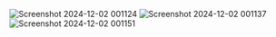 








![Screenshot 2024-12-02 001124](https://github.com/user-attachments/assets/68402e98-1224-4dbd-81b9-7dfe97821ff8)
![Screenshot 2024-12-02 001137](https://github.com/user-attachments/assets/3bc3e05d-5904-4a6e-98a6-d347f30e616e)
![Screenshot 2024-12-02 001151](https://github.com/user-attachments/assets/b8808f32-6210-4c8f-b552-91ecc3c9cd9d)
